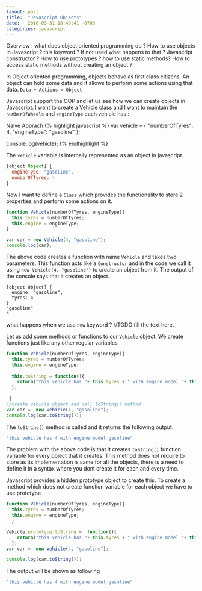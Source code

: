 ```yaml
---
layout: post
title:  "Javascript Objects"
date:   2016-03-31 18:49:41 -0700
categories: javascript
---
```


Overview : 
what does object oriented programming do ? 
How to use objects in Javascript ? 
this keyword ? If not used what happens to that ? 
Javascript constructor ? 
How to use prototypes ? 
how to use static methods? 
How to access static methods without creating an object ? 

In Object oriented programming, objects behave as first class citizens. An object can hold some data and it allows to perform some actions using that data. 
`Data + Actions = Object`

Javascript support the OOP and let us see how we can create objects in Javascript. I want to create a Vehicle class and I want to maintain the `numberOfWheels` and `engineType` each vehicle has : 

Naive Apprach
{% highlight javascript %}
var vehicle = {
  "numberOfTyres": 4,
  "engineType": "gasoline"
};

console.log(vehicle);
{% endhighlight %}

The `vehicle` variable is internally represented as an object in javascript.

```javascript
[object Object] {
  engineType: "gasoline",
  numberOfTyres: 4
}
```

Now I want to define a `Class` which provides the functionality to store 2 properties and perform some actions on it. 

```javascript
function Vehicle(numberOfTyres, engineType){
  this.tyres = numberOfTyres;
  this.engine = engineType;
}

var car = new Vehicle(4, "gasoline");
console.log(car);
```
The above code creates a function with name `Vehicle` and takes two parameters. This function acts like a `Constructor` and in the code we call it using `new Vehicle(4, "gasoline")` to create an object from it. The output of the console says that it creates an object.

```javasscript
[object Object] {
  engine: "gasoline",
  tyres: 4
}
"gasoline"
4
```

what happens when we use `new` keyword ?
//TODO fill the text here.

Let us add some methods or functions to our `Vehicle` object. We create functions just like any other regular variables

```javascript
function Vehicle(numberOfTyres, engineType){
  this.tyres = numberOfTyres;
  this.engine = engineType;
  
  this.toString = function(){
    return("this vehicle has "+ this.tyres + " with engine model "+ this.engine);
  };
  
 }
//create vehicle object and call toString() method
var car =  new Vehicle(4, "gasoline");
console.log(car.toString());
```

The `toString()` method is called and it returns the following output.

```javascript
"this vehicle has 4 with engine model gasoline"
```

The problem with the above code is that it creates `toString()` function variable for every object that it creates. This method does not require to store as its implementation is same for all the objects, there is a need to define it in a syntax where you dont create it for each and every time. 

Javascript provides a hidden prototype object to create this. To create a method which does not create function variable for each object we have to use prototype 

```javascript
function Vehicle(numberOfTyres, engineType){
  this.tyres = numberOfTyres;
  this.engine = engineType;
  }

Vehicle.prototype.toString =  function(){
    return("this vehicle has "+ this.tyres + " with engine model "+ this.engine);
  };
var car =  new Vehicle(4, "gasoline");

console.log(car.toString());
```

The output will be shown as following

```javascript
"this vehicle has 4 with engine model gasoline"
```

